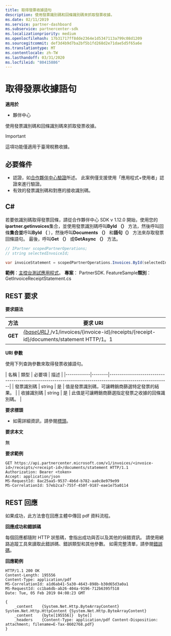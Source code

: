 ```yaml
---
title: 取得發票收據語句
description: 使用發票識別碼和回條識別碼來抓取發票收據。
ms.date: 02/11/2019
ms.service: partner-dashboard
ms.subservice: partnercenter-sdk
ms.localizationpriority: medium
ms.openlocfilehash: 17b31717ff8dde2364e1d5347113a799c08d1209
ms.sourcegitcommit: def3d4b9d7ba2bf5b1fd268d2e71dae5d5f65a6e
ms.translationtype: MT
ms.contentlocale: zh-TW
ms.lasthandoff: 03/31/2020
ms.locfileid: "80415886"
---
```

# <a name="get-invoice-receipt-statement"></a>取得發票收據語句

**適用於**

- 夥伴中心

使用發票識別碼和回條識別碼來抓取發票收據。 

> [!IMPORTANT]
> 這項功能僅適用于臺灣稅務收據。

## <a name="span-idprerequisitesspan-idprerequisitesspan-idprerequisitesprerequisites"></a><span id="Prerequisites"/><span id="prerequisites"/><span id="PREREQUISITES"/>必要條件

- 認證，如[合作夥伴中心驗證](partner-center-authentication.md)所述。 此案例僅支援使用「應用程式+使用者」認證來進行驗證。
- 有效的發票識別碼和對應的接收識別碼。

## <a name="span-idc_span-idc_c"></a><span id="C_"/><span id="c_"/>C#

若要依識別碼取得發票回條，請從合作夥伴中心 SDK v 1.12.0 開始，使用您的**ipartner.getinvoices**集合，並使用發票識別碼呼叫**ById （）** 方法，然後呼叫回條**集合並**呼叫**ById （** ），然後呼叫**Documents （）** 和**語句（）** 方法來存取發票回條語句。 最後，呼叫**Get （）** 或**GetAsync （）** 方法。

``` csharp
// IPartner scopedPartnerOperations;
// string selectedInvoiceId;

var invoiceStatement = scopedPartnerOperations.Invoices.ById(selectedInvoiceId).Receipts.ById(selectedReceipt).Documents.Statement.Get();
```

**範例**：[主控台測試應用程式](console-test-app.md)。 **專案**： PartnerSDK. FeatureSample**類別**： GetInvoiceReceiptStatement.cs 

## <a name="span-idrequestspan-idrequestspan-idrequestrest-request"></a><span id="Request"/><span id="request"/><span id="REQUEST"/>REST 要求

**要求語法**

| 方法  | 要求 URI                                                                                                            |
|---------|------------------------------------------------------------------------------------------------------------------------|
| **GET** | [ *{baseURL}* ](partner-center-rest-urls.md)/v1/invoices/{invoice-id}/receipts/{receipt-id}/documents/statement HTTP/1。1 |

**URI 參數**

使用下列查詢參數來取得發票收據語句。

| 名稱       | 類型   | 必要項 | 描述                                                                                    |
|------------|--------|-----------------------------------------------------------------------------------------------------------|
| 發票識別碼 | string | 是      | 值是發票識別碼，可讓轉銷商篩選特定發票的結果。 |
| 收據識別碼 | string | 是      | 此值是可讓轉銷商篩選指定發票之收據的回條識別碼。 |
 
**要求標頭**

- 如需詳細資訊，請參閱[標頭](headers.md)。

**要求本文**

無

**要求範例**

```http
GET https://api.partnercenter.microsoft.com/v1/invoices/<invoice-id>/receipts/<receipt-id>/documents/statement HTTP/1.1
Authorization: Bearer <token>
Accept: application/json
MS-RequestId: 8ac25aa5-9537-4b6d-b782-aa0c8e979e99
MS-CorrelationId: 57eb2ca7-755f-450f-9187-eae1e75a0114
```

## <a name="span-idresponsespan-idresponsespan-idresponserest-response"></a><span id="Response"/><span id="response"/><span id="RESPONSE"/>REST 回應

如果成功，此方法會在回應主體中傳回 pdf 資料流程。

**回應成功和錯誤碼**

每個回應都隨附 HTTP 狀態碼，會指出成功與否以及其他的偵錯資訊。 請使用網路追蹤工具來讀取此錯誤碼、錯誤類型和其他參數。 如需完整清單，請參閱[錯誤碼](error-codes.md)。

**回應範例**

```http
HTTP/1.1 200 OK
Content-Length: 195556
Content-Type: application/pdf
MS-CorrelationId: a1d6ab41-5a30-4643-898b-b30d65d3a0a1
MS-RequestId: cc1ba6db-ab26-404a-9196-712b6395f518
Date: Tue, 05 Feb 2019 04:08:23 GMT

{
    _content    {System.Net.Http.ByteArrayContent}  System.Net.Http.HttpContent {System.Net.Http.ByteArrayContent}
    _content    {byte[195556]}  byte[]
    _headers    {Content-Type: application/pdf Content-Disposition: attachment; filename=E-Tax-8602768.pdf}
}
```
